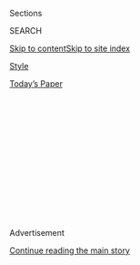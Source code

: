 <div id="app">

<div>

<div>

<div>

<div class="NYTAppHideMasthead css-1q2w90k e1suatyy0">

<div class="section css-ui9rw0 e1suatyy2">

<div class="css-eph4ug er09x8g0">

<div class="css-6n7j50">

</div>

<span class="css-1dv1kvn">Sections</span>

<div class="css-10488qs">

<span class="css-1dv1kvn">SEARCH</span>

</div>

[Skip to content](#site-content)[Skip to site index](#site-index)

</div>

<div id="masthead-section-label" class="css-1wr3we4 eaxe0e00">

[Style](https://www.nytimes.com/section/style)

</div>

<div class="css-10698na e1huz5gh0">

</div>

</div>

<div id="masthead-bar-one" class="section hasLinks css-15hmgas e1csuq9d3">

<div class="css-uqyvli e1csuq9d0">

</div>

<div class="css-1uqjmks e1csuq9d1">

</div>

<div class="css-9e9ivx">

[](https://myaccount.nytimes.com/auth/login?response_type=cookie&client_id=vi)

</div>

<div class="css-1bvtpon e1csuq9d2">

[Today’s Paper](https://www.nytimes.com/section/todayspaper)

</div>

</div>

</div>

</div>

<div data-aria-hidden="false">

<div id="site-content" role="main">

<div>

<div class="css-1aor85t" style="opacity:0.000000001;z-index:-1;visibility:hidden">

<div class="css-1hqnpie">

<div class="css-epjblv">

<span class="css-17xtcya">[Style](/section/style)</span><span class="css-x15j1o">|</span><span class="css-fwqvlz">Alexis
Sablone Skated Her Way from M.I.T. to the Olympics</span>

</div>

<div class="css-k008qs">

<div class="css-1iwv8en">

<span class="css-18z7m18"></span>

<div>

</div>

</div>

<span class="css-1n6z4y">https://nyti.ms/2FEKF3r</span>

<div class="css-1705lsu">

<div class="css-4xjgmj">

<div class="css-4skfbu" role="toolbar" data-aria-label="Social Media Share buttons, Save button, and Comments Panel with current comment count" data-testid="share-tools">

  - 
  - 
  - 
  - 
    
    <div class="css-6n7j50">
    
    </div>

  - 

</div>

</div>

</div>

</div>

</div>

</div>

<div id="NYT_TOP_BANNER_REGION" class="css-13pd83m">

</div>

<div id="top-wrapper" class="css-1sy8kpn">

<div id="top-slug" class="css-l9onyx">

Advertisement

</div>

[Continue reading the main story](#after-top)

<div class="ad top-wrapper" style="text-align:center;height:100%;display:block;min-height:250px">

<div id="top" class="place-ad" data-position="top" data-size-key="top">

</div>

</div>

<div id="after-top">

</div>

</div>

<div>

<div id="sponsor-wrapper" class="css-1hyfx7x">

<div id="sponsor-slug" class="css-19vbshk">

Supported by

</div>

[Continue reading the main story](#after-sponsor)

<div id="sponsor" class="ad sponsor-wrapper" style="text-align:center;height:100%;display:block">

</div>

<div id="after-sponsor">

</div>

</div>

<div class="css-186x18t">

Up Next

</div>

<div class="css-1vkm6nb ehdk2mb0">

# Alexis Sablone Skated Her Way from M.I.T. to the Olympics

</div>

The professional skateboarder has seven X-Games medals under her belt,
as well as an architecture degree.

<div class="css-79elbk" data-testid="photoviewer-wrapper">

<div class="css-z3e15g" data-testid="photoviewer-wrapper-hidden">

</div>

<div class="css-1a48zt4 ehw59r15" data-testid="photoviewer-children">

![<span class="css-16f3y1r e13ogyst0" data-aria-hidden="true">Alexis
Sablone, a professional skateboarder and architect, outside her studio
in the Bushwick neighborhood of
Brooklyn.</span><span class="css-cnj6d5 e1z0qqy90" itemprop="copyrightHolder"><span class="css-1ly73wi e1tej78p0">Credit...</span><span><span>Alex
Welsh for The New York
Times</span></span></span>](https://static01.nyt.com/images/2019/06/30/fashion/28upnext-sablone1/merlin_156249750_24cbe358-f6cc-4470-87c7-067bf1c9681c-articleLarge.jpg?quality=75&auto=webp&disable=upscale)

</div>

</div>

<div class="css-18e8msd">

<div class="css-vp77d3 epjyd6m0">

<div class="css-hus3qt ey68jwv0" data-aria-hidden="true">

[![Alex
Hawgood](https://static01.nyt.com/images/2019/02/20/multimedia/author-alex-hawgood/author-alex-hawgood-thumbLarge.png
"Alex Hawgood")](https://www.nytimes.com/by/alex-hawgood)

</div>

<div class="css-1baulvz">

By [<span class="css-1baulvz last-byline" itemprop="name">Alex
Hawgood</span>](https://www.nytimes.com/by/alex-hawgood)

</div>

</div>

  - June 28, 2019

  - 
    
    <div class="css-4xjgmj">
    
    <div class="css-d8bdto" role="toolbar" data-aria-label="Social Media Share buttons, Save button, and Comments Panel with current comment count" data-testid="share-tools">
    
      - 
      - 
      - 
      - 
        
        <div class="css-6n7j50">
        
        </div>
    
      - 
    
    </div>
    
    </div>

</div>

</div>

<div class="section meteredContent css-1r7ky0e" name="articleBody" itemprop="articleBody">

<div class="css-1fanzo5 StoryBodyCompanionColumn">

<div class="css-53u6y8">

**Name:** Alexis Sablone

**Age:** 32

**Hometown:** Old Saybrook, Conn.

**Now lives:** In a three-story brownstone in the Crown Heights
neighborhood of Brooklyn that she shares with five roommates.

**Claim to fame:** Ms. Sablone is a goofy-footed competitive
skateboarder who has won [seven X-Games
medals](http://www.xgames.com/athletes/3015198/alexis-sablone) and
clinched a spot on [the first USA Skateboarding National
Team](https://skateboarding.transworld.net/news/usa-skateboarding-olympic-team-announced/)
(skateboarding debuts as an Olympic sport at the 2020 summer Games in
Tokyo). But riding a halfpipe is only half her story. She is also an
illustrator and sculptor with a master’s degree in architecture from the
Massachusetts Institute of Technology. She graduated in 2016 and
supplemented her scholarship with skate tournament winnings.

So what do her peers make of her two worlds? “My architecture friends
think I’m so cool because I skateboard,” she said. “And my skate friends
think I’m so smart because I study architecture.”

</div>

</div>

<div class="css-1fanzo5 StoryBodyCompanionColumn">

<div class="css-53u6y8">

**Big break:** She picked up her first skateboard at 10, mostly out of
boredom, and taught herself. “There weren’t any skaters in my town, so I
grew up skating by myself,” Ms. Sablone said. She entered her first
professional contest at 12 and gained notoriety by appearing in the
influential skate video “[P.J. Ladd’s Wonderful, Horrible,
Life](http://www.skatevideosite.com/skatevideos/coliseum-pj-ladds-wonderful-horrible-life/soundtrack)”
in 2002. “Skateboarding was completely different back then,” she said.

</div>

</div>

<div class="css-79elbk" data-testid="photoviewer-wrapper">

<div class="css-z3e15g" data-testid="photoviewer-wrapper-hidden">

</div>

<div class="css-1a48zt4 ehw59r15" data-testid="photoviewer-children">

![<span class="css-16f3y1r e13ogyst0" data-aria-hidden="true">“My
architecture friends think I’m so cool because I skateboard,” Ms.
Sablone said. “And my skate friends think I’m so smart because I study
architecture.”</span><span class="css-cnj6d5 e1z0qqy90" itemprop="copyrightHolder"><span class="css-1ly73wi e1tej78p0">Credit...</span><span>Alex
Welsh for The New York
Times</span></span>](https://static01.nyt.com/images/2019/06/30/fashion/28upnext-sablone2/merlin_156249483_6427a300-b0e9-4721-aba4-472567cd5b5a-articleLarge.jpg?quality=75&auto=webp&disable=upscale)

</div>

</div>

<div class="css-1fanzo5 StoryBodyCompanionColumn">

<div class="css-53u6y8">

**Latest project:** After [signing with
Cons](https://www.youtube.com/watch?v=Gx6zy149U5g), the skate division
of Converse, in January, Ms. Sablone designed a pair of [One Star Pro
sneakers](https://news.nike.com/news/alexis-sablone-one-star-pro) with
gold foil lettering and extra rubber. “The One Star is a classic that
has been around since the ’70s,” she said. “It’s always been my favorite
shoe to skate.”

**Next thing:** Sometimes her two worlds collide. Last year, she
unveiled a “skateable” public sculpture in Malmo, Sweden, called [“Lady
in the Square](http://mediumskatemag.com/inthesquare/).” She also plans
to design skateable sculptures in West Palm Beach, Fla., and Stockholm.
“I’ve never wanted a conventional job, and skateboarding has given me
the freedom to work on all sorts of creative projects all over the
world,” she said.

**Night rider:** Contrary to popular belief, skateboarding and
scholastics can go hand in hand. While working on her [thesis at
M.I.T](http://news.mit.edu/2013/student-profile-alexis-sablone-0712).
(on designs for an international nuclear waste repository), Ms. Sablone
took study breaks by skating the subterranean network of tunnels on
campus. “Nobody sleeps in architecture, so I would skate at 3 or 4 in
the morning just to stay awake,” she said.

</div>

</div>

</div>

<div>

</div>

<div>

</div>

<div>

</div>

<div>

<div id="bottom-wrapper" class="css-1ede5it">

<div id="bottom-slug" class="css-l9onyx">

Advertisement

</div>

[Continue reading the main story](#after-bottom)

<div id="bottom" class="ad bottom-wrapper" style="text-align:center;height:100%;display:block;min-height:90px">

</div>

<div id="after-bottom">

</div>

</div>

</div>

</div>

</div>

## Site Index

<div>

</div>

## Site Information Navigation

  - [© <span>2020</span> <span>The New York Times
    Company</span>](https://help.nytimes.com/hc/en-us/articles/115014792127-Copyright-notice)

<!-- end list -->

  - [NYTCo](https://www.nytco.com/)
  - [Contact
    Us](https://help.nytimes.com/hc/en-us/articles/115015385887-Contact-Us)
  - [Work with us](https://www.nytco.com/careers/)
  - [Advertise](https://nytmediakit.com/)
  - [T Brand Studio](http://www.tbrandstudio.com/)
  - [Your Ad
    Choices](https://www.nytimes.com/privacy/cookie-policy#how-do-i-manage-trackers)
  - [Privacy](https://www.nytimes.com/privacy)
  - [Terms of
    Service](https://help.nytimes.com/hc/en-us/articles/115014893428-Terms-of-service)
  - [Terms of
    Sale](https://help.nytimes.com/hc/en-us/articles/115014893968-Terms-of-sale)
  - [Site Map](https://spiderbites.nytimes.com)
  - [Help](https://help.nytimes.com/hc/en-us)
  - [Subscriptions](https://www.nytimes.com/subscription?campaignId=37WXW)

</div>

</div>

</div>

</div>
